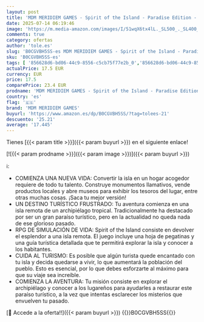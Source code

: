 ```yaml
---
layout: post
title: 'MDM MERIDIEM GAMES - Spirit of the Island - Paradise Edition - NINTENDO SWITCH'
date: 2025-07-14 06:19:46
image: 'https://m.media-amazon.com/images/I/51wqX6tx4lL._SL500_._SL400_.jpg'
comments: true
category: ofertas
author: 'tole.es'
slug: 'B0CGVBH5SS-es MDM MERIDIEM GAMES - Spirit of the Island - Paradise...'
sku: 'B0CGVBH5SS-es'
tags: [ '856628d6-bd06-44c9-8556-c5cb75f77e2b_0','856628d6-bd06-44c9-8556-c5cb75f77e2b_2201','856628d6-bd06-44c9-8556-c5cb75f77e2b_3601','856628d6-bd06-44c9-8556-c5cb75f77e2b_401','Arborist Merchandising Root','Hardware y juegos para Nintendo Switch','Juegos para Nintendo Switch','Preventa de Videojuegos','Self Service','Special Features Stores','Tienda de consolas y videojuegos infantiles','Videojuegos','Videojuegos más esperados','mdm meridiem games','nintendo','🇪🇸', ]
actualPrice: 17.5 EUR
currency: EUR
price: 17.5
comparePrice: 23.4 EUR
prodname: 'MDM MERIDIEM GAMES - Spirit of the Island - Paradise Edition - NINTENDO SWITCH'
country: 'es'
flag: '🇪🇸'
brand: 'MDM MERIDIEM GAMES'
buyurl: 'https://www.amazon.es/dp/B0CGVBH5SS/?tag=tolees-21'
descuento: '25.21'
average: '17.445'
---
```


Tienes [{{< param title >}}]({{< param buyurl >}}) en el siguiente enlace!

[![{{< param prodname >}}]({{< param image >}})]({{< param buyurl >}})

ℹ️:

- COMIENZA UNA NUEVA VIDA: Convertir la isla en un hogar acogedor requiere de todo tu talento. Construye monumentos llamativos, vende productos locales y abre museos para exhibir los tesoros del lugar, entre otras muchas cosas. ¡Saca tu mejor versión!
- UN DESTINO TURÍSTICO FRUSTRADO: Tu aventura comienza en una isla remota de un archipiélago tropical. Tradicionalmente ha destacado por ser un gran paraíso turístico, pero en la actualidad no queda nada de ese glorioso pasado.
- RPG DE SIMULACIÓN DE VIDA: Spirit of the Island consiste en devolver el esplendor a una isla remota. El juego incluye una hoja de pegatinas y una guía turística detallada que te permitirá explorar la isla y conocer a los habitantes.
- CUIDA AL TURISMO: Es posible que algún turista quede encantado con tu isla y decida quedarse a vivir, lo que aumentará la población del pueblo. Esto es esencial, por lo que debes esforzarte al máximo para que su viaje sea increíble.
- COMIENZA LA AVENTURA: Tu misión consiste en explorar el archipiélago y conocer a los lugareños para ayudarles a restaurar este paraíso turístico, a la vez que intentas esclarecer los misterios que envuelven tu pasado.

[🛒 Accede a la oferta!!]({{< param buyurl >}})
{{<world>}}B0CGVBH5SS{{</world>}}
